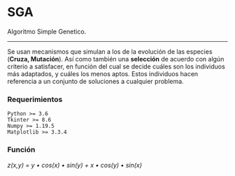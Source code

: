 # SGA
Algoritmo Simple Genetico.
___
Se usan mecanismos que simulan a los de la evolución de las especies (**Cruza, Mutación**). Así como también una **selección** de acuerdo con algún criterio a satisfacer, en función del cual se decide cuáles son los individuos más adaptados, y cuáles los menos aptos. Estos individuos hacen referencia a un conjunto de soluciones a cualquier problema.

### Requerimientos
```
Python >= 3.6
Tkinter >= 8.6
Numpy >= 1.19.5
Matplotlib >= 3.3.4
```

### Función
*z(x,y) = y &bull; cos(x) &bull; sin(y) + x &bull; cos(y) &bull; sin(x)*